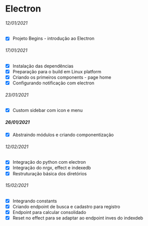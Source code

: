 # Electron

###### 12/01/2021

- [x] Projeto Begins - introdução ao Electron

###### 17/01/2021

- [x] Instalação das dependências
- [x] Preparação para o build em Linux platform
- [x] Criando os primeiros components - page home
- [x] Configurando notificação com electron

###### 23/01/2021

- [x] Custom sidebar com icon e menu

##### 26/01/2021

- [x] Abstraindo módulos e criando componentização

###### 12/02/2021
- [x] Integração do python com electron
- [x] Integração do nrgx, effect e indexedb
- [x] Restruturação básica dos diretórios

###### 15/02/2021

- [x] Integrando constants
- [x] Criando endpoint de busca e cadastro para registro
- [x] Endpoint para calcular consolidado
- [x] Reset no effect para se adaptar ao endpoint inves do indexdeb